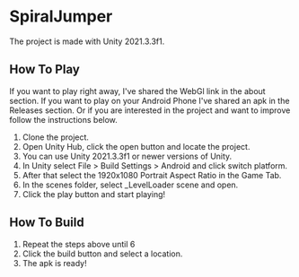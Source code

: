 # SpiralJumper
 
The project is made with Unity 2021.3.3f1. 

## How To Play
If you want to play right away, I've shared the WebGl link in the about section. If you want to play on your Android Phone I've shared an apk in the Releases section. Or if you are interested in the project and want to improve follow the instructions below.

1. Clone the project.
2. Open Unity Hub, click the open button and locate the project.
3. You can use Unity 2021.3.3f1 or newer versions of Unity.
4. In Unity select File > Build Settings > Android and click switch platform.
5. After that select the 1920x1080 Portrait Aspect Ratio in the Game Tab.
6. In the scenes folder, select _LevelLoader scene and open.
7. Click the play button and start playing!

## How To Build
1. Repeat the steps above until 6
2. Click the build button and select a location.
3. The apk is ready!
